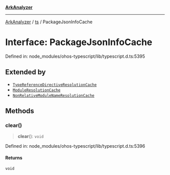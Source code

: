 [**ArkAnalyzer**](../../../../README.md)

***

[ArkAnalyzer](../../../../globals.md) / [ts](../README.md) / PackageJsonInfoCache

# Interface: PackageJsonInfoCache

Defined in: node\_modules/ohos-typescript/lib/typescript.d.ts:5395

## Extended by

- [`TypeReferenceDirectiveResolutionCache`](TypeReferenceDirectiveResolutionCache.md)
- [`ModuleResolutionCache`](ModuleResolutionCache.md)
- [`NonRelativeModuleNameResolutionCache`](NonRelativeModuleNameResolutionCache.md)

## Methods

### clear()

> **clear**(): `void`

Defined in: node\_modules/ohos-typescript/lib/typescript.d.ts:5396

#### Returns

`void`
